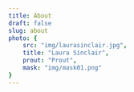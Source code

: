 ```yaml
---
title: About
draft: false
slug: about
photo: {
    src: "img/laurasinclair.jpg",
    title: "Laura Sinclair",
    prout: "Prout",
    mask: "img/mask01.png"
}
---
```



